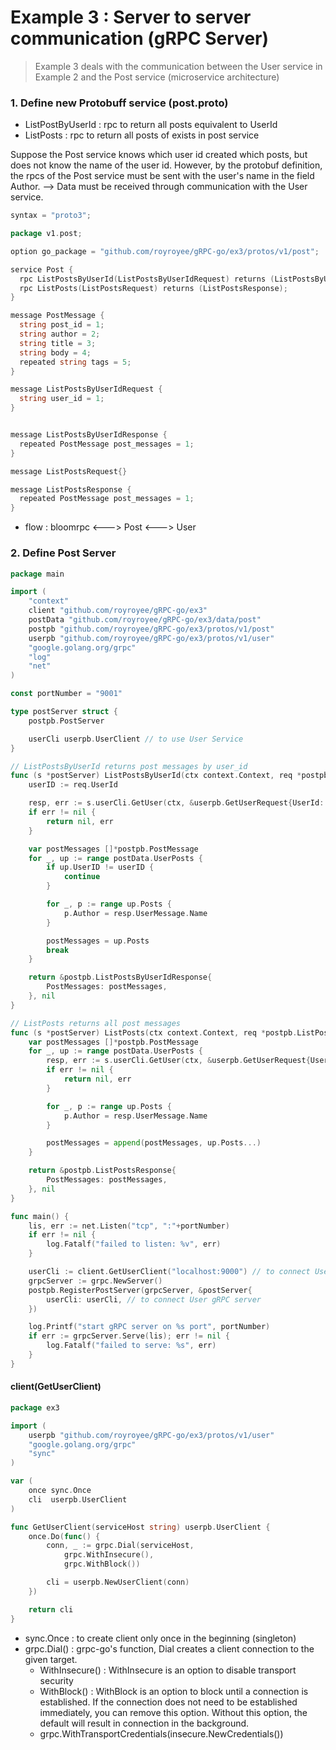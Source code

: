 # Example 3 : Server to server communication (gRPC Server)


> Example 3 deals with the communication between the User service in Example 2 and the Post service (microservice architecture)


### 1. Define new Protobuff service (post.proto)


- ListPostByUserId : rpc to return all posts equivalent to UserId
- ListPosts : rpc to return all posts of exists in post service

Suppose the Post service knows which user id created which posts, but does not know the name of the user id. 
However, by the protobuf definition, the rpcs of the Post service must be sent with the user's name in the field Author.
--> Data must be received through communication with the User service.

```go
syntax = "proto3";

package v1.post;

option go_package = "github.com/royroyee/gRPC-go/ex3/protos/v1/post";

service Post {
  rpc ListPostsByUserId(ListPostsByUserIdRequest) returns (ListPostsByUserIdResponse);
  rpc ListPosts(ListPostsRequest) returns (ListPostsResponse);
}

message PostMessage {
  string post_id = 1;
  string author = 2;
  string title = 3;
  string body = 4;
  repeated string tags = 5;
}

message ListPostsByUserIdRequest {
  string user_id = 1;
}


message ListPostsByUserIdResponse {
  repeated PostMessage post_messages = 1;
}

message ListPostsRequest{}

message ListPostsResponse {
  repeated PostMessage post_messages = 1;
}
```

- flow : bloomrpc <---> Post <---> User

### 2. Define Post Server
```go
package main

import (
	"context"
	client "github.com/royroyee/gRPC-go/ex3"
	postData "github.com/royroyee/gRPC-go/ex3/data/post"
	postpb "github.com/royroyee/gRPC-go/ex3/protos/v1/post"
	userpb "github.com/royroyee/gRPC-go/ex3/protos/v1/user"
	"google.golang.org/grpc"
	"log"
	"net"
)

const portNumber = "9001"

type postServer struct {
	postpb.PostServer

	userCli userpb.UserClient // to use User Service
}

// ListPostsByUserId returns post messages by user_id
func (s *postServer) ListPostsByUserId(ctx context.Context, req *postpb.ListPostsByUserIdRequest) (*postpb.ListPostsByUserIdResponse, error) {
	userID := req.UserId

	resp, err := s.userCli.GetUser(ctx, &userpb.GetUserRequest{UserId: userID})
	if err != nil {
		return nil, err
	}

	var postMessages []*postpb.PostMessage
	for _, up := range postData.UserPosts {
		if up.UserID != userID {
			continue
		}

		for _, p := range up.Posts {
			p.Author = resp.UserMessage.Name
		}

		postMessages = up.Posts
		break
	}

	return &postpb.ListPostsByUserIdResponse{
		PostMessages: postMessages,
	}, nil
}

// ListPosts returns all post messages
func (s *postServer) ListPosts(ctx context.Context, req *postpb.ListPostsRequest) (*postpb.ListPostsResponse, error) {
	var postMessages []*postpb.PostMessage
	for _, up := range postData.UserPosts {
		resp, err := s.userCli.GetUser(ctx, &userpb.GetUserRequest{UserId: up.UserID})
		if err != nil {
			return nil, err
		}

		for _, p := range up.Posts {
			p.Author = resp.UserMessage.Name
		}

		postMessages = append(postMessages, up.Posts...)
	}

	return &postpb.ListPostsResponse{
		PostMessages: postMessages,
	}, nil
}

func main() {
	lis, err := net.Listen("tcp", ":"+portNumber)
	if err != nil {
		log.Fatalf("failed to listen: %v", err)
	}

	userCli := client.GetUserClient("localhost:9000") // to connect User gRPC server
	grpcServer := grpc.NewServer()
	postpb.RegisterPostServer(grpcServer, &postServer{
		userCli: userCli, // to connect User gRPC server
	})

	log.Printf("start gRPC server on %s port", portNumber)
	if err := grpcServer.Serve(lis); err != nil {
		log.Fatalf("failed to serve: %s", err)
	}
}

```
#### client(GetUserClient)
```go
package ex3

import (
	userpb "github.com/royroyee/gRPC-go/ex3/protos/v1/user"
	"google.golang.org/grpc"
	"sync"
)

var (
	once sync.Once
	cli  userpb.UserClient
)

func GetUserClient(serviceHost string) userpb.UserClient {
	once.Do(func() {
		conn, _ := grpc.Dial(serviceHost,
			grpc.WithInsecure(),
			grpc.WithBlock())

		cli = userpb.NewUserClient(conn)
	})

	return cli
}

```

- sync.Once : to create client only once in the beginning (singleton)
- grpc.Dial() : grpc-go's function, Dial creates a client connection to the given target.
  - WithInsecure() : WithInsecure is an option to disable transport security 
  - WithBlock() : WithBlock is an option to block until a connection is established. If the connection does not need to be established immediately, you can remove this option. Without this option, the default will result in connection in the background.
  - grpc.WithTransportCredentials(insecure.NewCredentials())
  
